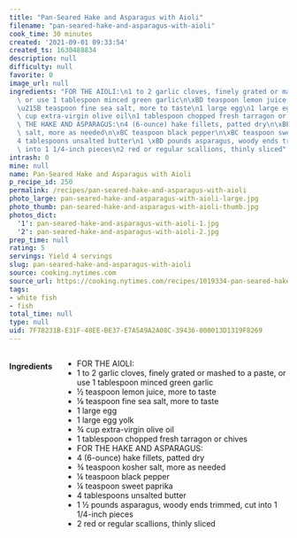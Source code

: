 ```yaml
---
title: "Pan-Seared Hake and Asparagus with Aioli"
filename: "pan-seared-hake-and-asparagus-with-aioli"
cook_time: 30 minutes
created: '2021-09-01 09:33:54'
created_ts: 1630488834
description: null
difficulty: null
favorite: 0
image_url: null
ingredients: "FOR THE AIOLI:\n1 to 2 garlic cloves, finely grated or mashed to a paste,\
  \ or use 1 tablespoon minced green garlic\n\xBD teaspoon lemon juice, more to taste\n\
  \u215B teaspoon fine sea salt, more to taste\n1 large egg\n1 large egg yolk\n\xBE\
  \ cup extra-virgin olive oil\n1 tablespoon chopped fresh tarragon or chives\nFOR\
  \ THE HAKE AND ASPARAGUS:\n4 (6-ounce) hake fillets, patted dry\n\xBE teaspoon kosher\
  \ salt, more as needed\n\xBC teaspoon black pepper\n\xBC teaspoon sweet paprika\n\
  4 tablespoons unsalted butter\n1 \xBD pounds asparagus, woody ends trimmed, cut\
  \ into 1 1/4-inch pieces\n2 red or regular scallions, thinly sliced"
intrash: 0
mine: null
name: Pan-Seared Hake and Asparagus with Aioli
p_recipe_id: 250
permalink: /recipes/pan-seared-hake-and-asparagus-with-aioli
photo_large: pan-seared-hake-and-asparagus-with-aioli-large.jpg
photo_thumb: pan-seared-hake-and-asparagus-with-aioli-thumb.jpg
photos_dict:
  '1': pan-seared-hake-and-asparagus-with-aioli-1.jpg
  '2': pan-seared-hake-and-asparagus-with-aioli-2.jpg
prep_time: null
rating: 5
servings: Yield 4 servings
slug: pan-seared-hake-and-asparagus-with-aioli
source: cooking.nytimes.com
source_url: https://cooking.nytimes.com/recipes/1019334-pan-seared-hake-and-asparagus-with-aioli?action=click&module=Global%20Search%20Recipe%20Card&pgType=search&rank=1
tags:
- white fish
- fish
total_time: null
type: null
uid: 7F78231B-E31F-48EE-BE37-E7A5A9A2A08C-39436-000013D1319F8269
---
```

<div class="large-8 medium-7 columns" id="writeup">	</div><!-- #writeup -->
</div><!-- #row-one -->
<div class="row" id="row-two">	<div class="medium-4 small-5 columns" id="ingredients"><h4>Ingredients</h4><div class="box box-ingredients content"><ul>
<li>FOR THE AIOLI:</li>
<li>1 to 2 garlic cloves, finely grated or mashed to a paste, or use 1 tablespoon minced green garlic</li>
<li>½ teaspoon lemon juice, more to taste</li>
<li>⅛ teaspoon fine sea salt, more to taste</li>
<li>1 large egg</li>
<li>1 large egg yolk</li>
<li>¾ cup extra-virgin olive oil</li>
<li>1 tablespoon chopped fresh tarragon or chives</li>
<li>FOR THE HAKE AND ASPARAGUS:</li>
<li>4 (6-ounce) hake fillets, patted dry</li>
<li>¾ teaspoon kosher salt, more as needed</li>
<li>¼ teaspoon black pepper</li>
<li>¼ teaspoon sweet paprika</li>
<li>4 tablespoons unsalted butter</li>
<li>1 ½ pounds asparagus, woody ends trimmed, cut into 1 1/4-inch pieces</li>
<li>2 red or regular scallions, thinly sliced</li>
</ul>
</div>	</div>	<div class="medium-6 small-7 columns" id="directions">	</div>
